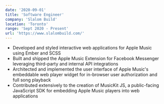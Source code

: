 ```yaml
---
date: '2020-09-01'
title: 'Software Engineer'
company: 'Slalom Build'
location: 'Toronto'
range: 'Sept 2020 - Present'
url: 'https://www.slalombuild.com/'
---
```


- Developed and styled interactive web applications for Apple Music using Ember and SCSS
- Built and shipped the Apple Music Extension for Facebook Messenger leveraging third-party and internal API integrations
- Architected and implemented the user interface of Apple Music's embeddable web player widget for in-browser user authorization and full song playback
- Contributed extensively to the creation of MusicKit JS, a public-facing JavaScript SDK for embedding Apple Music players into web applications

